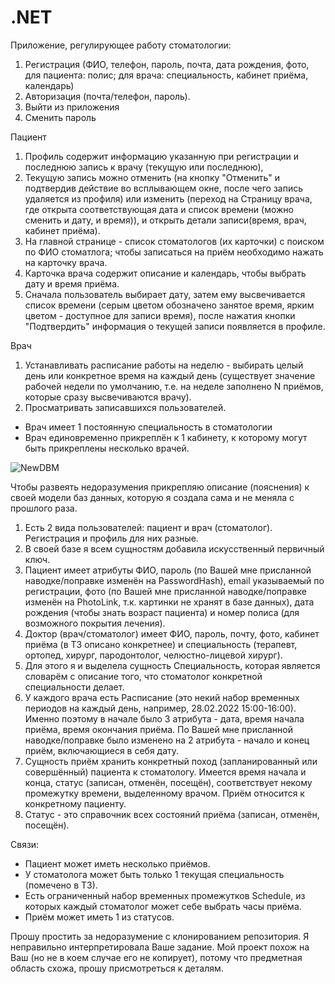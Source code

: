 # .NET
Приложение, регулирующее работу стоматологии:
1. Регистрация (ФИО, телефон, пароль, почта, дата рождения, фото, для пациента: полис; для врача: специальность, кабинет приёма, календарь)
2. Авторизация (почта/телефон, пароль).
3. Выйти из приложения
4. Сменить пароль

Пациент
1. Профиль  содержит информацию указанную при регистрации и последнюю запись к врачу (текущую или последнюю),
2. Текущую запись можно отменить (на кнопку "Отменить" и подтвердив действие во всплывающем окне, после чего запись удаляется из профиля) или изменить (переход на Страницу врача, где открыта соответствующая дата и список времени (можно сменить и дату, и время)), и открыть детали записи(время, врач, кабинет приёма).
3. На главной странице - список стоматологов (их карточки) с поиском по ФИО стоматлога; чтобы записаться на приём необходимо нажать на карточку врача.
4. Карточка врача содержит описание и календарь, чтобы выбрать дату и время приёма. 
5. Сначала пользователь выбирает дату, затем ему высвечивается список времени (серым цветом обозначено занятое время, ярким цветом - доступное для записи время), после нажатия кнопки "Подтвердить" информация о текущей записи появляется в профиле.

Врач
1. Устанавливать расписание работы на неделю - выбирать целый день или конкретное время на каждый день (существует значение рабочей недели по умолчанию, т.е. на неделе заполнено N приёмов, которые сразу высвечиваются врачу).
2. Просматривать записавшихся пользователей.
* Врач имеет 1 постоянную специальность в стоматологии
* Врач единовременно прикреплён к 1 кабинету, к которому могут быть прикреплены несколько врачей.

![NewDBM](https://user-images.githubusercontent.com/106516611/197764490-f38acf73-4b12-4d96-b04b-6d7e62b26044.png)

Чтобы развеять недоразумения прикрепляю описание (пояснения) к своей модели баз данных, которую я создала сама и не меняла с прошлого раза.

1. Есть 2 вида пользователей: пациент и врач (стоматолог). Регистрация и профиль для них разные.
2. В своей базе я всем сущностям добавила искусственный первичный ключ.
3. Пациент имеет атрибуты ФИО, пароль (по Вашей мне присланной наводке/поправке изменён на PasswordHash), email указываемый по регистрации, фото (по Вашей мне присланной наводке/поправке изменён на PhotoLink, т.к. картинки не хранят в базе данных), дата рождения (чтобы знать возраст пациента) и номер полиса (для возможного покрытия лечения).
4. Доктор (врач/стоматолог) имеет ФИО, пароль, почту, фото, кабинет приёма (в ТЗ описано конкретнее) и специальность (терапевт, ортопед, хирург, пародонтолог, челюстно-лицевой хирург).
5. Для этого я и выделела сущность Специальность, которая является словарём с описание того, что стоматолог конкретной специальности делает.
6. У каждого врача есть Расписание (это некий набор временных периодов на каждый день, например, 28.02.2022 15:00-16:00). Именно поэтому в начале было 3 атрибута - дата, время начала приёма, время окончания приёма. По Вашей мне присланной наводке/поправке было изменено на 2 атрибута - начало и конец приём, включающиеся в себя дату.
7. Сущность приём хранить конкретный поход (запланированный или совершённый) пациента к стоматологу. Имеется время начала и конца, статус (записан, отменён, посещён), соответствует некому промежутку времени, выделенному врачом. Приём относится к конкретному пациенту.
8. Статус - это справочник всех состояний приёма (записан, отменён, посещён).

Связи:
- Пациент может иметь несколько приёмов.
- У стоматолога может быть только 1 текущая специальность (помечено в ТЗ).
- Есть ограниченный набор временных промежутков Schedule, из которых каждый стоматолог может себе выбрать часы приёма.
- Приём может иметь 1 из статусов.

Прошу простить за недоразумение с клонированием репозитория. Я неправильно интерпретировала Ваше задание.
Мой проект похож на Ваш (но не в коем случае его не копирует), потому что предметная область схожа, прошу присмотреться к деталям.

